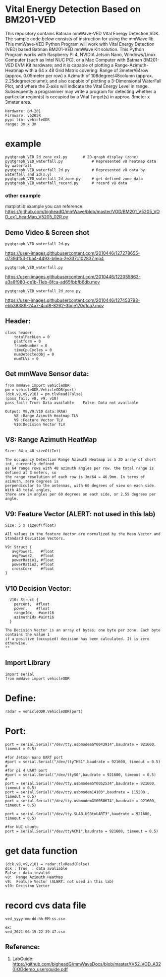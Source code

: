 # Vital Energy Detection Based on BM201-VED

This repository contains Batman mmWave-VED Vital Energy Detection SDK. The sample code below consists of instruction for using the mmWave lib. This mmWave-VED Python Program will work with Vital Energy Detection (VED) based Batman BM201-VED mmWave Kit solution. This Python Program works with Raspberry Pi 4, NVIDIA Jetson Nano, Windows/Linux Computer (such as Intel NUC PC), or a Mac Computer with Batman BM201-VED EVM Kit hardware; and it is capable of plotting a Range-Azimuth-Heatmap with a 64 x 48 Grid Matrix covering: Range of 3meter/64row (approx. 0.05meter per row) x Azimuth of 108degree/48column (approx. 2.25degree/column); and also capable of plotting a 3-Dimensional WaterFall Plot, and where the Z-axis will indicate the Vital Energy Level in range. Subsequently a programmer may write a program for detecting whether a particular region(s) is occupied by a Vital Target(s) in approx. 3meter x 3meter area. 
    
    
    Hardware: BM-201 
    Firmware: v5205R
    pypi lib: vehicleODR
    range: 3m x 3m


# example
    pyqtgraph_VED_2d_zone_ex1.py 	   # 2D-graph display (zone)	
    pyqtgraph_VED_waterfall.py             # Represented v8 heatmap data by waterfall
    pyqtgraph_VED_waterfall_2d.py          # Represented v8 data by waterfall and 2d(x,y)
    pyqtgraph_VED_waterfall_2d_zone.py     # get defined zone data
    pyqtgraph_VED_waterfall_record.py      # record v8 data 
    
### other example
  matplotlib example you can reference:  https://github.com/bigheadG/mmWave/blob/master/VOD/BM201_V5205_VOD_ex1_heatMap_V5205_02R.py
    
## Demo Video & Screen shot

    pyqtgraph_VED_waterfall_2d.py


https://user-images.githubusercontent.com/2010446/127278655-d739df53-fba4-4493-b6ea-2e337c102837.mp4

    pyqtgraph_VED_waterfall.py

https://user-images.githubusercontent.com/2010446/122055863-a3a6f980-ce1b-11eb-8fca-ad65fbbfb6db.mov


    pyqtgraph_VED_waterfall_2d_zone.py


https://user-images.githubusercontent.com/2010446/127453793-ebb38389-24a7-4cd8-8262-3bce170c1ca7.mov

	

## Header:  

    class header:
	    totalPackLen = 0
	    platform = 0
	    frameNumber = 0
	    timeCpuCycles = 0
	    numDetectedObj = 0
	    numTLVs = 0

      
 ## Get mmWave Sensor data:
 
    from mmWave import vehicleODR    
    pm = vehicleODR.VehicleODR(port)
    (dck,v8,v9,v10) = pm.tlvRead(False)
    (pass_fail, v8, v9, v10)
    pass_fail: True: Data available    False: Data not available

  	Output: V8,V9,V10 data:(RAW)
    	V8 :Range Azimuth Heatmap TLV 
    	V9 :Feature Vector TLV 
    	V10:Decision Vector TLV 


## V8: Range Azimuth HeatMap
	
	Size: 64 x 48 sizeOf(Int)

	The occupancy Detection Range Azimuth Heatmap is a 2D array of short int, currently defined 
	as 64 range rows with 48 azimuth angles per row. the total range is defined at 3 meters, so
	the range resolution of each row is 3m/64 = 46.9mm. In terms of azimuth, zero degrees is 
	perpendicular to the antennas, with 60 degrees of view on each side. With 48 total angles, 
	there are 24 angles per 60 degrees on each side, or 2.55 degrees per angle.  

## V9: Feature Vector (ALERT: not used in this lab)

	Size: 5 x sizeOf(float)
	
	All values in the feature Vector are normalized by the Mean Vector and Standard Deviation Vectors.
	
	V9: Struct {
	   avgPower1, 	#float
	   avgPower2, 	#float
	   powerRatio1,	#float
	   powerRatio2, #float
	   crossCorr	#float	
	}
	
## V10 Decision Vector:

      V10: Struct {
        percent,  #float
        power,    #float
        rangeIdx,  #uint16 
        azimuthIdx #uint16
      }
     
	The Decision Vector is an array of bytes; one byte per zone. Each byte contains the value 1 
	if a positive (occupied) decision has been calculated. It is zero otherwise.
	**
	
	
## Import Library

	import serial
	from mmWave import vehicleODR  
	
# Define:
    radar = vehicleODR.VehicleODR(port)
  
# Port:
    port = serial.Serial("/dev/tty.usbmodemGY0043914",baudrate = 921600, timeout = 0.5)
    
    #for Jetson nano UART port
    #port = serial.Serial("/dev/ttyTHS1",baudrate = 921600, timeout = 0.5) 
    #
    #for pi 4 UART port
    #port = serial.Serial("/dev/ttyS0",baudrate = 921600, timeout = 0.5)
    #
    port = serial.Serial("/dev/tty.usbmodemGY0052534",baudrate = 921600, timeout = 0.5)
    port = serial.Serial("/dev/tty.usbmodem14103",baudrate = 115200 , timeout = 0.5)  
    port = serial.Serial("/dev/tty.usbmodemGY0050674",baudrate = 921600, timeout = 0.5)
    
    port = serial.Serial("/dev/tty.SLAB_USBtoUART3",baudrate = 921600, timeout = 0.5)  

    #for NUC ubuntu 
    port = serial.Serial("/dev/ttyACM1",baudrate = 921600, timeout = 0.5)
   
 # get data function
 
    (dck,v8,v9,v10) = radar.tlvRead(False)
    dck : True  : data avaliable
    False : data invalid
    v8:  Range Azimuth HeatMap
    v9:  Feature Vector (ALERT: not used in this lab)
    v10: Decision Vector
    
    
 # record cvs data file
    ved_yyyy-mm-dd-hh-MM-ss.csv
    
    ex:
    ved_2021-06-15-22-39-47.csv
    
## Reference:

1. LabGuide: https://github.com/bigheadG/mmWaveDocs/blob/master/(V52_VOD_A320)ODdemo_usersguide.pdf
